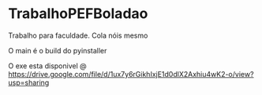 # TrabalhoPEFBoladao
Trabalho para faculdade. Cola nóis mesmo

O main é o build do pyinstaller

O exe esta disponivel @ https://drive.google.com/file/d/1ux7y6rGikhIxjE1d0dlX2Axhiu4wK2-o/view?usp=sharing
